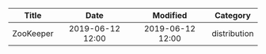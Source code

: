 | Title                | Date             | Modified         | Category          |
|:--------------------:|:----------------:|:----------------:|:-----------------:|
| ZooKeeper                | 2019-06-12 12:00 | 2019-06-12 12:00 | distribution      |
